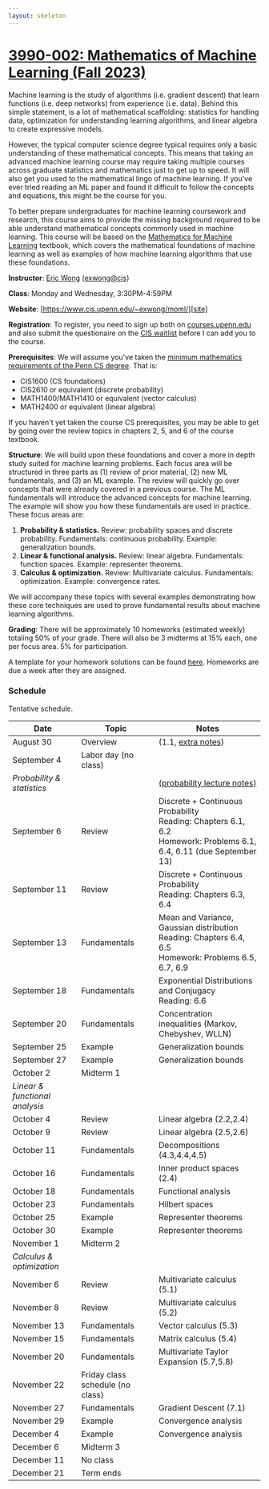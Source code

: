 ```yaml
---
layout: skeleton
---
```

[site]: https://www.cis.upenn.edu/~exwong/moml/

# [3990-002: Mathematics of Machine Learning (Fall 2023)][site]

Machine learning is the study of algorithms (i.e. gradient descent) that learn functions (i.e. deep networks) from experience (i.e. data). 
Behind this simple statement, is a lot of mathematical scaffolding: statistics for handling data, optimization for understanding learning algorithms, and linear algebra to create expressive models. 

However, the typical computer science degree typical requires only a basic understanding of these mathematical concepts. This means that taking an advanced machine learning course may require taking multiple courses across graduate statistics and mathematics just to get up to speed. It will also get you used to the mathematical lingo of machine learning. If you've ever tried reading an ML paper and found it difficult to follow the concepts and equations, this might be the course for you. 

To better prepare undergraduates for machine learning coursework and research, this course aims to provide the missing background required to be able understand mathematical concepts commonly used in machine learning. This course will be based on the [Mathematics for Machine Learning](https://mml-book.github.io/) textbook, which covers the mathematical foundations of machine learning as well as examples of how machine learning algorithms that use these foundations. 

**Instructor**: [Eric Wong](https://www.cis.upenn.edu/~exwong) ([exwong@cis](mailto:exwong@cis.upenn.edu))

**Class**: Monday and Wednesday, 3:30PM-4:59PM

**Website**: [https://www.cis.upenn.edu/~exwong/moml/][site]

**Registration**: To register, you need to sign up both on [courses.upenn.edu](https://courses.upenn.edu/) and also submit the questionaire on the [CIS waitlist](https://advising.cis.upenn.edu/waitlist/) before I can add you to the course. 

**Prerequisites**: We will assume you've taken the [minimum mathematics requirements of the Penn CS degree](https://catalog.upenn.edu/undergraduate/programs/computer-science-bse/). That is: 
+ CIS1600 (CS foundations)
+ CIS2610 or equivalent (discrete probability)
+ MATH1400/MATH1410 or equivalent (vector calculus)
+ MATH2400 or equivalent (linear algebra)

If you haven't yet taken the course CS prerequisites, you may be able to get by going over the review topics in chapters 2, 5, and 6 of the course textbook. 

**Structure**: We will build upon these foundations and cover a more in depth study suited for machine learning problems. Each focus area will be structured in three parts as (1) review of prior material, (2) new ML fundamentals, and (3) an ML example. The review will quickly go over concepts that were already covered in a previous course. The ML fundamentals will introduce the advanced concepts for machine learning. The example will show you how these fundamentals are used in practice. These focus areas are: 

1. **Probability & statistics.** Review: probability spaces and discrete probability. Fundamentals: continuous probability. Example: generalization bounds. 
2. **Linear & functional analysis.** Review: linear algebra. Fundamentals: function spaces. Example: representer theorems. 
3. **Calculus & optimization.** Review: Multivariate calculus. Fundamentals: optimization. Example: convergence rates. 

We will accompany these topics with several examples demonstrating how these core techniques are used to prove fundamental results about machine learning algorithms. 

**Grading**: There will be approximately 10 homeworks (estimated weekly) totaling 50% of your grade. There will also be 3 midterms at 15% each, one per focus area. 5% for participation. 

A template for your homework solutions can be found [here](https://www.overleaf.com/read/jpxqtspbpqdk). Homeworks are due a week after they are assigned. 

### Schedule

Tentative schedule. 

| Date | Topic | Notes |
|---|---|---|
| August 30 | Overview | (1.1, [extra notes](https://www.cis.upenn.edu/~exwong/assets/moml/overview.pdf)) |
| September 4 | Labor day (no class) ||
| *Probability & statistics* || [(probability lecture notes)](https://www.cis.upenn.edu/~exwong/assets/moml/probability.pdf) |
| September 6 | Review | Discrete + Continuous Probability <br>Reading: Chapters 6.1, 6.2 <br>Homework: Problems 6.1, 6.4, 6.11 (due September 13)|
| September 11 | Review |  Discrete + Continuous Probability <br>Reading: Chapters 6.3, 6.4 |
| September 13 | Fundamentals | Mean and Variance, Gaussian distribution <br>Reading: Chapters 6.4, 6.5 <br>Homework: Problems 6.5, 6.7, 6.9 |
| September 18 | Fundamentals | Exponential Distributions and Conjugacy <br>Reading: 6.6 |
| September 20 | Fundamentals | Concentration inequalities (Markov, Chebyshev, WLLN) |
| September 25 | Example | Generalization bounds |
| September 27 | Example | Generalization bounds |
| October 2 | Midterm 1 || 
| *Linear & functional analysis* |||
| October 4 | Review | Linear algebra  (2.2,2.4)|
| October 9 | Review | Linear algebra (2.5,2.6)|
| October 11 | Fundamentals | Decompositions (4.3,4.4,4.5)|
| October 16 | Fundamentals | Inner product spaces (2.4) |
| October 18 | Fundamentals | Functional analysis|
| October 23 | Fundamentals | Hilbert spaces |
| October 25 | Example | Representer theorems |
| October 30 | Example | Representer theorems |
| November 1 | Midterm 2 ||
| *Calculus & optimization* |||
| November 6 | Review | Multivariate calculus (5.1)|
| November 8 | Review | Multivariate calculus (5.2)|
| November 13 | Fundamentals | Vector calculus (5.3)|
| November 15 | Fundamentals | Matrix calculus (5.4)|
| November 20 | Fundamentals | Multivariate Taylor Expansion (5.7,5.8) |
| November 22 | Friday class schedule (no class) ||
| November 27 | Fundamentals | Gradient Descent (7.1)|
| November 29 | Example | Convergence analysis |
| December 4 | Example | Convergence analysis |
| December 6 | Midterm 3 ||
| December 11 | No class ||
| December 21 | Term ends ||
